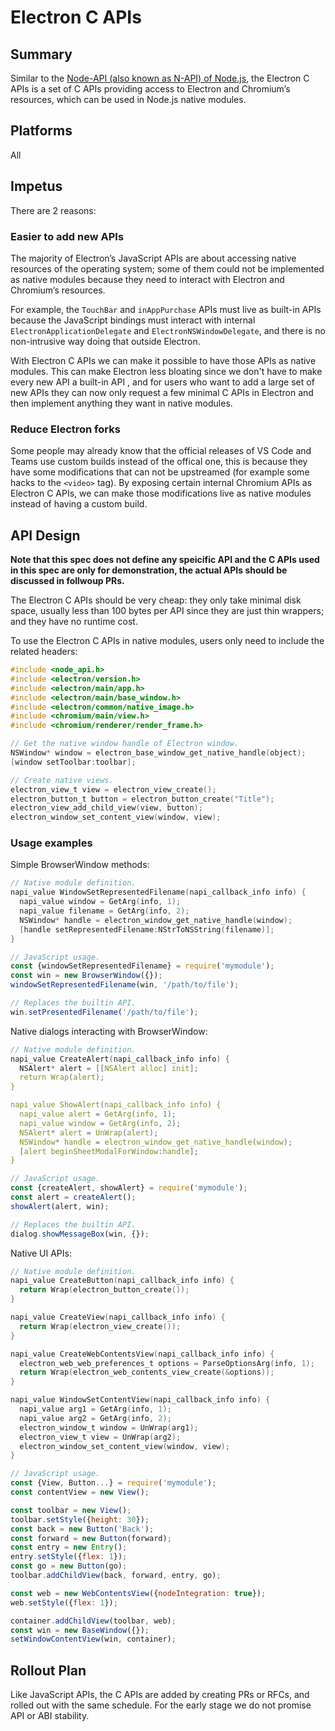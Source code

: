 # Electron C APIs

## Summary

Similar to the [Node-API (also known as N-API) of Node.js](https://nodejs.org/api/n-api.html), the Electron C APIs is a set of C APIs providing access to Electron and Chromium’s resources, which can be used in Node.js native modules.

## Platforms

All

## Impetus

There are 2 reasons:

### Easier to add new APIs

The majority of Electron’s JavaScript APIs are about accessing native resources of the operating system; some of them could not be implemented as native modules because they need to interact with Electron and Chromium’s resources.

For example, the `TouchBar` and `inAppPurchase` APIs must live as built-in APIs because the JavaScript bindings must interact with internal `ElectronApplicationDelegate` and `ElectronNSWindowDelegate`, and there is no non-intrusive way doing that outside Electron.

With Electron C APIs we can make it possible to have those APIs as native modules. This can make Electron less bloating since we don't have to make every new API a built-in API , and for users who want to add a large set of new APIs they can now only request a few minimal C APIs in Electron and then implement anything they want in native modules.

### Reduce Electron forks

Some people may already know that the official releases of VS Code and Teams use custom builds instead of the offical one, this is because they have some modifications that can not be upstreamed (for example some hacks to the `<video>` tag). By exposing certain internal Chromium APIs as Electron C APIs, we can make those modifications live as native modules instead of having a custom build.

## API Design

__Note that this spec does not define any speicific API and the C APIs used in this spec are only for demonstration, the actual APIs should be discussed in follwoup PRs.__

The Electron C APIs should be very cheap: they only take minimal disk space, usually less than 100 bytes per API since they are just thin wrappers; and they have no runtime cost.

To use the Electron C APIs in native modules, users only need to include the related headers:

```c
#include <node_api.h>
#include <electron/version.h>
#include <electron/main/app.h>
#include <electron/main/base_window.h>
#include <electron/common/native_image.h>
#include <chromium/main/view.h>
#include <chromium/renderer/render_frame.h>

// Get the native window handle of Electron window.
NSWindow* window = electron_base_window_get_native_handle(object);
[window setToolbar:toolbar];

// Create native views.
electron_view_t view = electron_view_create();
electron_button_t button = electron_button_create("Title");
electron_view_add_child_view(view, button);
electron_window_set_content_view(window, view);
```

### Usage examples

Simple BrowserWindow methods:

```c
// Native module definition.
napi_value WindowSetRepresentedFilename(napi_callback_info info) {
  napi_value window = GetArg(info, 1);
  napi_value filename = GetArg(info, 2);
  NSWindow* handle = electron_window_get_native_handle(window);
  [handle setRepresentedFilename:NStrToNSString(filename)];
}
```

```js
// JavaScript usage.
const {windowSetRepresentedFilename} = require('mymodule');
const win = new BrowserWindow({});
windowSetRepresentedFilename(win, '/path/to/file');

// Replaces the builtin API.
win.setPresentedFilename('/path/to/file');
```

Native dialogs interacting with BrowserWindow:

```c
// Native module definition.
napi_value CreateAlert(napi_callback_info info) {
  NSAlert* alert = [[NSAlert alloc] init];
  return Wrap(alert);
}

napi_value ShowAlert(napi_callback_info info) {
  napi_value alert = GetArg(info, 1);
  napi_value window = GetArg(info, 2);
  NSAlert* alert = UnWrap(alert);
  NSWindow* handle = electron_window_get_native_handle(window);
  [alert beginSheetModalForWindow:handle];
}
```

```js
// JavaScript usage.
const {createAlert, showAlert} = require('mymodule');
const alert = createAlert();
showAlert(alert, win);

// Replaces the builtin API.
dialog.showMessageBox(win, {});
```

Native UI APIs:

```c
// Native module definition.
napi_value CreateButton(napi_callback_info info) {
  return Wrap(electron_button_create());
}

napi_value CreateView(napi_callback_info info) {
  return Wrap(electron_view_create());
}

napi_value CreateWebContentsView(napi_callback_info info) {
  electron_web_web_preferences_t options = ParseOptionsArg(info, 1);
  return Wrap(electron_web_contents_view_create(&options));
}

napi_value WindowSetContentView(napi_callback_info info) {
  napi_value arg1 = GetArg(info, 1);
  napi_value arg2 = GetArg(info, 2);
  electron_window_t window = UnWrap(arg1);
  electron_view_t view = UnWrap(arg2);
  electron_window_set_content_view(window, view);
}
```

```js
// JavaScript usage.
const {View, Button...} = require('mymodule');
const contentView = new View();

const toolbar = new View();
toolbar.setStyle({height: 30});
const back = new Button('Back');
const forward = new Button(forward);
const entry = new Entry();
entry.setStyle({flex: 1});
const go = new Button(go);
toolbar.addChildView(back, forward, entry, go);

const web = new WebContentsView({nodeIntegration: true});
web.setStyle({flex: 1});

container.addChildView(toolbar, web);
const win = new BaseWindow({});
setWindowContentView(win, container);
```

## Rollout Plan

Like JavaScript APIs, the C APIs are added by creating PRs or RFCs, and rolled out with the same schedule. For the early stage we do not promise API or ABI stability.
